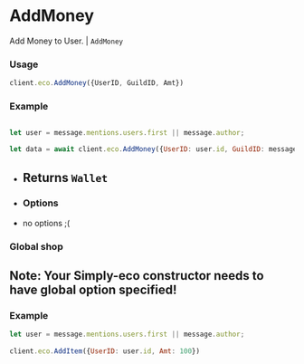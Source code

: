 # AddMoney

Add Money to User. | `AddMoney`

### Usage

```js
client.eco.AddMoney({UserID, GuildID, Amt}) 
```

### Example

```js

let user = message.mentions.users.first || message.author;

let data = await client.eco.AddMoney({UserID: user.id, GuildID: message.guild.id, Amt: 100}) 
```

- ## Returns `Wallet`

 - ### Options

- no options ;(

### Global shop
## Note: Your Simply-eco constructor needs to have global option specified!

### Example
```js
let user = message.mentions.users.first || message.author;
  
client.eco.AddItem({UserID: user.id, Amt: 100})
```